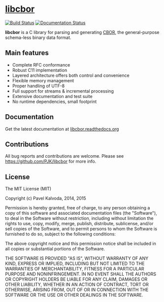 # [libcbor](https://github.com/PJK/libcbor)

[![Build Status](https://travis-ci.org/PJK/libcbor.svg?branch=master)](https://travis-ci.org/PJK/libcbor)
[![Documentation Status](https://readthedocs.org/projects/libcbor/badge/?version=latest)](https://readthedocs.org/projects/libcbor/?badge=latest)

**libcbor** is a C library for parsing and generating [CBOR](http://tools.ietf.org/html/rfc7049), the general-purpose schema-less binary data format.

## Main features
 - Complete RFC conformance
 - Robust C11 implementation
 - Layered architecture offers both control and convenience
 - Flexible memory management
 - Proper handling of UTF-8
 - Full support for streams & incremental processing
 - Extensive documentation and test suite
 - No runtime dependencies, small footprint

## Documentation
Get the latest documentation at [libcbor.readthedocs.org](http://libcbor.readthedocs.org/)

## Contributions

All bug reports and contributions are welcome. Please see https://github.com/PJK/libcbor for more info.

## License
The MIT License (MIT)

Copyright (c) Pavel Kalvoda, 2014, 2015

Permission is hereby granted, free of charge, to any person obtaining a copy
of this software and associated documentation files (the "Software"), to deal
in the Software without restriction, including without limitation the rights
to use, copy, modify, merge, publish, distribute, sublicense, and/or sell
copies of the Software, and to permit persons to whom the Software is
furnished to do so, subject to the following conditions:

The above copyright notice and this permission notice shall be included in all
copies or substantial portions of the Software.

THE SOFTWARE IS PROVIDED "AS IS", WITHOUT WARRANTY OF ANY KIND, EXPRESS OR
IMPLIED, INCLUDING BUT NOT LIMITED TO THE WARRANTIES OF MERCHANTABILITY,
FITNESS FOR A PARTICULAR PURPOSE AND NONINFRINGEMENT. IN NO EVENT SHALL THE
AUTHORS OR COPYRIGHT HOLDERS BE LIABLE FOR ANY CLAIM, DAMAGES OR OTHER
LIABILITY, WHETHER IN AN ACTION OF CONTRACT, TORT OR OTHERWISE, ARISING FROM,
OUT OF OR IN CONNECTION WITH THE SOFTWARE OR THE USE OR OTHER DEALINGS IN THE
SOFTWARE.
